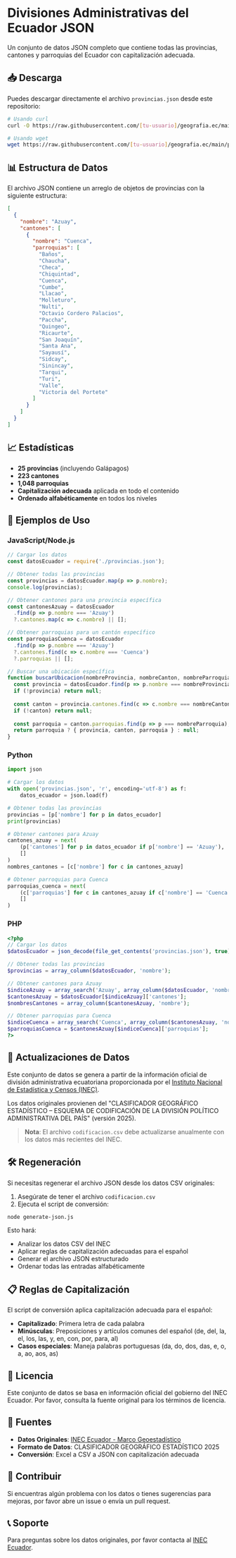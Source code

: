 # Divisiones Administrativas del Ecuador JSON

Un conjunto de datos JSON completo que contiene todas las provincias, cantones y parroquias del Ecuador con capitalización adecuada.

## 📥 Descarga

Puedes descargar directamente el archivo `provincias.json` desde este repositorio:

```bash
# Usando curl
curl -O https://raw.githubusercontent.com/[tu-usuario]/geografia.ec/main/provincias.json

# Usando wget
wget https://raw.githubusercontent.com/[tu-usuario]/geografia.ec/main/provincias.json
```

## 📊 Estructura de Datos

El archivo JSON contiene un arreglo de objetos de provincias con la siguiente estructura:

```json
[
  {
    "nombre": "Azuay",
    "cantones": [
      {
        "nombre": "Cuenca",
        "parroquias": [
          "Baños",
          "Chaucha",
          "Checa",
          "Chiquintad",
          "Cuenca",
          "Cumbe",
          "Llacao",
          "Molleturo",
          "Nulti",
          "Octavio Cordero Palacios",
          "Paccha",
          "Quingeo",
          "Ricaurte",
          "San Joaquín",
          "Santa Ana",
          "Sayausí",
          "Sidcay",
          "Sinincay",
          "Tarqui",
          "Turi",
          "Valle",
          "Victoria del Portete"
        ]
      }
    ]
  }
]
```

## 📈 Estadísticas

- **25 provincias** (incluyendo Galápagos)
- **223 cantones** 
- **1,048 parroquias**
- **Capitalización adecuada** aplicada en todo el contenido
- **Ordenado alfabéticamente** en todos los niveles

## 🚀 Ejemplos de Uso

### JavaScript/Node.js

```javascript
// Cargar los datos
const datosEcuador = require('./provincias.json');

// Obtener todas las provincias
const provincias = datosEcuador.map(p => p.nombre);
console.log(provincias);

// Obtener cantones para una provincia específica
const cantonesAzuay = datosEcuador
  .find(p => p.nombre === 'Azuay')
  ?.cantones.map(c => c.nombre) || [];

// Obtener parroquias para un cantón específico
const parroquiasCuenca = datosEcuador
  .find(p => p.nombre === 'Azuay')
  ?.cantones.find(c => c.nombre === 'Cuenca')
  ?.parroquias || [];

// Buscar una ubicación específica
function buscarUbicacion(nombreProvincia, nombreCanton, nombreParroquia) {
  const provincia = datosEcuador.find(p => p.nombre === nombreProvincia);
  if (!provincia) return null;
  
  const canton = provincia.cantones.find(c => c.nombre === nombreCanton);
  if (!canton) return null;
  
  const parroquia = canton.parroquias.find(p => p === nombreParroquia);
  return parroquia ? { provincia, canton, parroquia } : null;
}
```

### Python

```python
import json

# Cargar los datos
with open('provincias.json', 'r', encoding='utf-8') as f:
    datos_ecuador = json.load(f)

# Obtener todas las provincias
provincias = [p['nombre'] for p in datos_ecuador]
print(provincias)

# Obtener cantones para Azuay
cantones_azuay = next(
    (p['cantones'] for p in datos_ecuador if p['nombre'] == 'Azuay'), 
    []
)
nombres_cantones = [c['nombre'] for c in cantones_azuay]

# Obtener parroquias para Cuenca
parroquias_cuenca = next(
    (c['parroquias'] for c in cantones_azuay if c['nombre'] == 'Cuenca'),
    []
)
```

### PHP

```php
<?php
// Cargar los datos
$datosEcuador = json_decode(file_get_contents('provincias.json'), true);

// Obtener todas las provincias
$provincias = array_column($datosEcuador, 'nombre');

// Obtener cantones para Azuay
$indiceAzuay = array_search('Azuay', array_column($datosEcuador, 'nombre'));
$cantonesAzuay = $datosEcuador[$indiceAzuay]['cantones'];
$nombresCantones = array_column($cantonesAzuay, 'nombre');

// Obtener parroquias para Cuenca
$indiceCuenca = array_search('Cuenca', array_column($cantonesAzuay, 'nombre'));
$parroquiasCuenca = $cantonesAzuay[$indiceCuenca]['parroquias'];
?>
```

## 🔄 Actualizaciones de Datos

Este conjunto de datos se genera a partir de la información oficial de división administrativa ecuatoriana proporcionada por el [Instituto Nacional de Estadística y Censos (INEC)](https://www.ecuadorencifras.gob.ec/documentos/web-inec/Geografia_Estadistica/Micrositio_geoportal/index.html).

Los datos originales provienen del "CLASIFICADOR GEOGRÁFICO ESTADÍSTICO – ESQUEMA DE CODIFICACIÓN DE LA DIVISIÓN POLÍTICO ADMINISTRATIVA DEL PAÍS" (versión 2025).

> **Nota**: El archivo `codificacion.csv` debe actualizarse anualmente con los datos más recientes del INEC.

## 🛠️ Regeneración

Si necesitas regenerar el archivo JSON desde los datos CSV originales:

1. Asegúrate de tener el archivo `codificacion.csv`
2. Ejecuta el script de conversión:

```bash
node generate-json.js
```

Esto hará:
- Analizar los datos CSV del INEC
- Aplicar reglas de capitalización adecuadas para el español
- Generar el archivo JSON estructurado
- Ordenar todas las entradas alfabéticamente

## 📋 Reglas de Capitalización

El script de conversión aplica capitalización adecuada para el español:

- **Capitalizado**: Primera letra de cada palabra
- **Minúsculas**: Preposiciones y artículos comunes del español (de, del, la, el, los, las, y, en, con, por, para, al)
- **Casos especiales**: Maneja palabras portuguesas (da, do, dos, das, e, o, a, ao, aos, as)

## 📄 Licencia

Este conjunto de datos se basa en información oficial del gobierno del INEC Ecuador. Por favor, consulta la fuente original para los términos de licencia.

## 🔗 Fuentes

- **Datos Originales**: [INEC Ecuador - Marco Geoestadístico](https://www.ecuadorencifras.gob.ec/documentos/web-inec/Geografia_Estadistica/Micrositio_geoportal/index.html)
- **Formato de Datos**: CLASIFICADOR GEOGRÁFICO ESTADÍSTICO 2025
- **Conversión**: Excel a CSV a JSON con capitalización adecuada

## 🤝 Contribuir

Si encuentras algún problema con los datos o tienes sugerencias para mejoras, por favor abre un issue o envía un pull request.

## 📞 Soporte

Para preguntas sobre los datos originales, por favor contacta al [INEC Ecuador](https://www.ecuadorencifras.gob.ec/).

